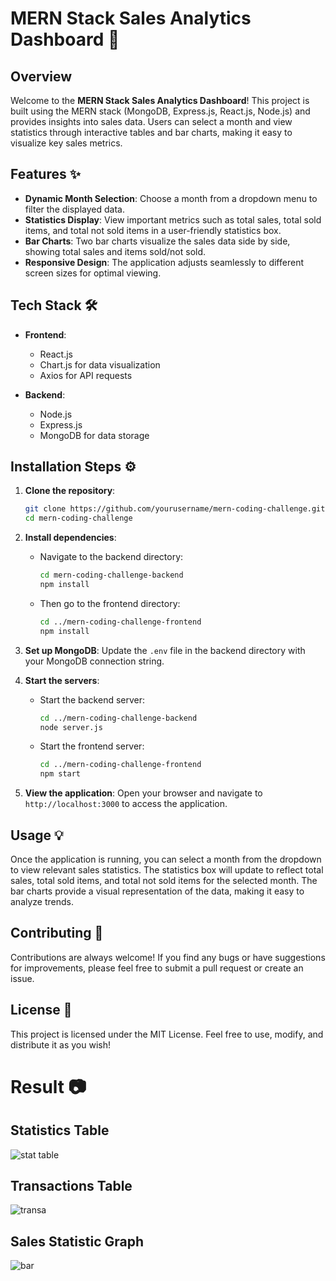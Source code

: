 # MERN Stack Sales Analytics Dashboard 🚀

## Overview

Welcome to the **MERN Stack Sales Analytics Dashboard**! This project is built using the MERN stack (MongoDB, Express.js, React.js, Node.js) and provides insights into sales data. Users can select a month and view statistics through interactive tables and bar charts, making it easy to visualize key sales metrics.

## Features ✨

- **Dynamic Month Selection**: Choose a month from a dropdown menu to filter the displayed data.
- **Statistics Display**: View important metrics such as total sales, total sold items, and total not sold items in a user-friendly statistics box.
- **Bar Charts**: Two bar charts visualize the sales data side by side, showing total sales and items sold/not sold.
- **Responsive Design**: The application adjusts seamlessly to different screen sizes for optimal viewing.

## Tech Stack 🛠️

- **Frontend**: 
  - React.js
  - Chart.js for data visualization
  - Axios for API requests

- **Backend**: 
  - Node.js
  - Express.js
  - MongoDB for data storage

## Installation Steps ⚙️

1. **Clone the repository**:
   ```bash
   git clone https://github.com/yourusername/mern-coding-challenge.git
   cd mern-coding-challenge
   ```

2. **Install dependencies**:
   - Navigate to the backend directory:
     ```bash
     cd mern-coding-challenge-backend
     npm install
     ```
   - Then go to the frontend directory:
     ```bash
     cd ../mern-coding-challenge-frontend
     npm install
     ```

3. **Set up MongoDB**: Update the `.env` file in the backend directory with your MongoDB connection string.

4. **Start the servers**:
   - Start the backend server:
     ```bash
     cd ../mern-coding-challenge-backend
     node server.js
     ```
   - Start the frontend server:
     ```bash
     cd ../mern-coding-challenge-frontend
     npm start
     ```

5. **View the application**: Open your browser and navigate to `http://localhost:3000` to access the application.

## Usage 💡

Once the application is running, you can select a month from the dropdown to view relevant sales statistics. The statistics box will update to reflect total sales, total sold items, and total not sold items for the selected month. The bar charts provide a visual representation of the data, making it easy to analyze trends.

## Contributing 🤝

Contributions are always welcome! If you find any bugs or have suggestions for improvements, please feel free to submit a pull request or create an issue.

## License 📜

This project is licensed under the MIT License. Feel free to use, modify, and distribute it as you wish!

# Result 📷

## Statistics Table

![stat table](https://github.com/user-attachments/assets/a8f29ccb-59a2-4d6b-8940-21330e0650a6)

## Transactions Table

![transa](https://github.com/user-attachments/assets/acb17bc8-b1a7-43fa-bfa8-30028dff1001)

## Sales Statistic Graph

![bar](https://github.com/user-attachments/assets/9d523f69-2c1d-438f-a164-d50bc23c2ca7)
